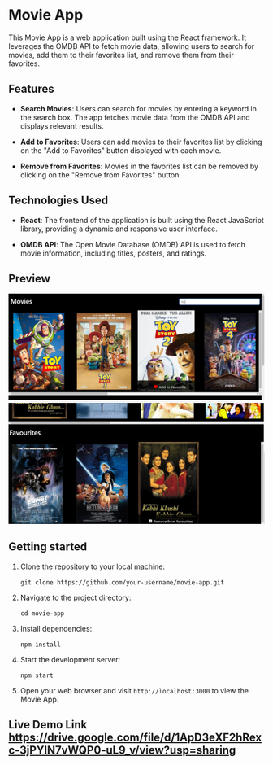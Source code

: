 # Movie App

This Movie App is a web application built using the React framework. It leverages the OMDB API to fetch movie data, allowing users to search for movies, add them to their favorites list, and remove them from their favorites.

## Features

- **Search Movies**: Users can search for movies by entering a keyword in the search box. The app fetches movie data from the OMDB API and displays relevant results.

- **Add to Favorites**: Users can add movies to their favorites list by clicking on the "Add to Favorites" button displayed with each movie.

- **Remove from Favorites**: Movies in the favorites list can be removed by clicking on the "Remove from Favorites" button.

## Technologies Used

- **React**: The frontend of the application is built using the React JavaScript library, providing a dynamic and responsive user interface.

- **OMDB API**: The Open Movie Database (OMDB) API is used to fetch movie information, including titles, posters, and ratings.

## Preview

![Movie App Preview](./preview/movies.png)
![Movie App Preview](./preview/fav.png)

## Getting started

1. Clone the repository to your local machine:

    ```
    git clone https://github.com/your-username/movie-app.git
    ```

2. Navigate to the project directory:

    ```
    cd movie-app
    ```

3. Install dependencies:

    ```
    npm install
    ```

4. Start the development server:

    ```
    npm start
    ```

5. Open your web browser and visit `http://localhost:3000` to view the Movie App.

## Live Demo Link  https://drive.google.com/file/d/1ApD3eXF2hRexc-3jPYlN7vWQP0-uL9_v/view?usp=sharing


